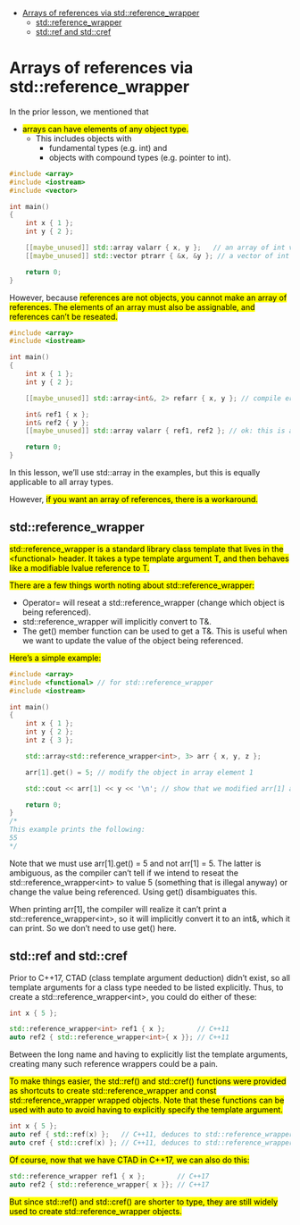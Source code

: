 - [Arrays of references via std::reference\_wrapper](#arrays-of-references-via-stdreference_wrapper)
  - [std::reference\_wrapper](#stdreference_wrapper)
  - [std::ref and std::cref](#stdref-and-stdcref)


# Arrays of references via std::reference_wrapper

In the prior lesson, we mentioned that 
- <mark>arrays can have elements of any object type.</mark>
  - This includes objects with 
    - fundamental types (e.g. int) and 
    - objects with compound types (e.g. pointer to int).

```cpp
#include <array>
#include <iostream>
#include <vector>

int main()
{
    int x { 1 };
    int y { 2 };

    [[maybe_unused]] std::array valarr { x, y };   // an array of int values
    [[maybe_unused]] std::vector ptrarr { &x, &y }; // a vector of int pointers

    return 0;
}
```

However, because <mark>references are not objects, you cannot make an array of references. The elements of an array must also be assignable, and references can’t be reseated.</mark>

```cpp
#include <array>
#include <iostream>

int main()
{
    int x { 1 };
    int y { 2 };

    [[maybe_unused]] std::array<int&, 2> refarr { x, y }; // compile error: cannot define array of references

    int& ref1 { x };
    int& ref2 { y };
    [[maybe_unused]] std::array valarr { ref1, ref2 }; // ok: this is actually a std::array<int, 2>, not an array of references

    return 0;
}
```

In this lesson, we’ll use std::array in the examples, but this is equally applicable to all array types.

However, <mark>if you want an array of references, there is a workaround.</mark>

## std::reference_wrapper

<mark>std::reference_wrapper is a standard library class template that lives in the \<functional> header. It takes a type template argument T, and then behaves like a modifiable lvalue reference to T.</mark>


<mark>There are a few things worth noting about std::reference_wrapper:</mark>

- Operator= will reseat a std::reference_wrapper (change which object is being referenced).
- std::reference_wrapper<T> will implicitly convert to T&.
- The get() member function can be used to get a T&. This is useful when we want to update the value of the object being referenced.

<mark>Here’s a simple example:</mark>

```cpp
#include <array>
#include <functional> // for std::reference_wrapper
#include <iostream>

int main()
{
    int x { 1 };
    int y { 2 };
    int z { 3 };

    std::array<std::reference_wrapper<int>, 3> arr { x, y, z };

    arr[1].get() = 5; // modify the object in array element 1

    std::cout << arr[1] << y << '\n'; // show that we modified arr[1] and y, prints 55

    return 0;
}
/*
This example prints the following:
55
*/
```

Note that we must use arr\[1].get() = 5 and not arr\[1] = 5. The latter is ambiguous, as the compiler can’t tell if we intend to reseat the std::reference_wrapper\<int> to value 5 (something that is illegal anyway) or change the value being referenced. Using get() disambiguates this.

When printing arr\[1], the compiler will realize it can’t print a std::reference_wrapper\<int>, so it will implicitly convert it to an int&, which it can print. So we don’t need to use get() here.

## std::ref and std::cref

Prior to C++17, CTAD (class template argument deduction) didn’t exist, so all template arguments for a class type needed to be listed explicitly. Thus, to create a std::reference_wrapper\<int>, you could do either of these:

```cpp
int x { 5 };

std::reference_wrapper<int> ref1 { x };        // C++11
auto ref2 { std::reference_wrapper<int>{ x }}; // C++11
```

Between the long name and having to explicitly list the template arguments, creating many such reference wrappers could be a pain.

<mark>To make things easier, the std::ref() and std::cref() functions were provided as shortcuts to create std::reference_wrapper and const std::reference_wrapper wrapped objects. Note that these functions can be used with auto to avoid having to explicitly specify the template argument.</mark>

```cpp
int x { 5 };
auto ref { std::ref(x) };   // C++11, deduces to std::reference_wrapper<int>
auto cref { std::cref(x) }; // C++11, deduces to std::reference_wrapper<const int>
```

<mark>Of course, now that we have CTAD in C++17, we can also do this:</mark>

```cpp
std::reference_wrapper ref1 { x };        // C++17
auto ref2 { std::reference_wrapper{ x }}; // C++17
```

<mark>But since std::ref() and std::cref() are shorter to type, they are still widely used to create std::reference_wrapper objects.</mark>
